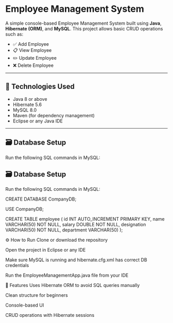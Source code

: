 # Employee Management System

A simple console-based Employee Management System built using **Java**, **Hibernate (ORM)**, and **MySQL**. This project allows basic CRUD operations such as:

- ✅ Add Employee  
- 📋 View Employee  
- ✏️ Update Employee  
- ❌ Delete Employee

---

## 🔧 Technologies Used

- Java 8 or above  
- Hibernate 5.6  
- MySQL 8.0  
- Maven (for dependency management)  
- Eclipse or any Java IDE  

---

## 🗃️ Database Setup

Run the following SQL commands in MySQL:


## 🗃️ Database Setup

Run the following SQL commands in MySQL:


CREATE DATABASE CompanyDB;

USE CompanyDB;

CREATE TABLE employee (
  id INT AUTO_INCREMENT PRIMARY KEY,
  name VARCHAR(50) NOT NULL,
  salary DOUBLE NOT NULL,
  designation VARCHAR(50) NOT NULL,
  department VARCHAR(50)
);


⚙️ How to Run
Clone or download the repository

Open the project in Eclipse or any IDE

Make sure MySQL is running and hibernate.cfg.xml has correct DB credentials

Run the EmployeeManagementApp.java file from your IDE

📌  Features
Uses Hibernate ORM to avoid SQL queries manually

Clean structure for beginners

Console-based UI

CRUD operations with Hibernate sessions
